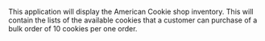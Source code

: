This application will display the American Cookie shop inventory. 
This will contain the lists of the available cookies that a customer can purchase of a bulk order of 10 cookies per one order. 
